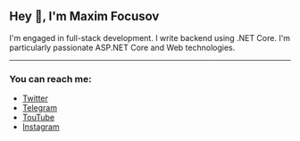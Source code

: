 ## Hey :wave:, I'm **Maxim Focusov**
I'm engaged in full-stack development. I write backend using .NET Core.
I'm particularly passionate ASP.NET Core and Web technologies.

---

### You can reach me:

* [Twitter](https://x.com/Renx1ee)
* [Telegram](https://t.me/Renx1ee)
* [TouTube](https://www.youtube.com/@nezid6432)
* [Instagram](instagram.com/nez1d_f)
